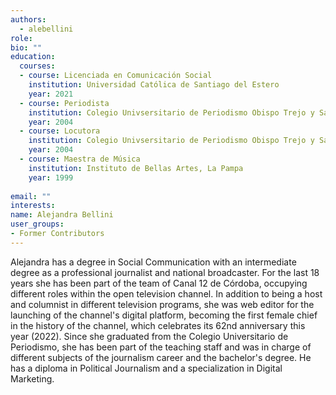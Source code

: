 ```yaml
---
authors:
  - alebellini
role:
bio: ""
education:
  courses:
  - course: Licenciada en Comunicación Social
    institution: Universidad Católica de Santiago del Estero
    year: 2021
  - course: Periodista
    institution: Colegio Univsersitario de Periodismo Obispo Trejo y Sanabria
    year: 2004
  - course: Locutora
    institution: Colegio Univsersitario de Periodismo Obispo Trejo y Sanabria
    year: 2004
  - course: Maestra de Música
    institution: Instituto de Bellas Artes, La Pampa
    year: 1999
    
email: ""
interests:
name: Alejandra Bellini
user_groups:
- Former Contributors
---
```


Alejandra has a degree in Social Communication with an intermediate degree as a professional journalist and national broadcaster. For the last 18 years she has been part of the team of Canal 12 de Córdoba, occupying different roles within the open television channel. In addition to being a host and columnist in different television programs, she was web editor for the launching of the channel's digital platform, becoming the first female chief in the history of the channel, which celebrates its 62nd anniversary this year (2022).
Since she graduated from the Colegio Universitario de Periodismo, she has been part of the teaching staff and was in charge of different subjects of the journalism career and the bachelor's degree.
He has a diploma in Political Journalism and a specialization in Digital Marketing.

